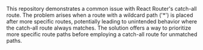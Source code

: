 This repository demonstrates a common issue with React Router's catch-all route. The problem arises when a route with a wildcard path ('*') is placed after more specific routes, potentially leading to unintended behavior where the catch-all route always matches.  The solution offers a way to prioritize more specific route paths before employing a catch-all route for unmatched paths.